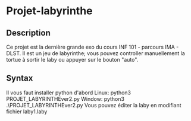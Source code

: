 # Projet-labyrinthe
## Description
Ce projet est la dernière grande exo du cours INF 101 - parcours IMA - DLST. Il est un jeu de labyrinthe; vous pouvez controller manuellement la tortue à sortir le laby ou appuyer sur le bouton "auto".
## Syntax
Il vous faut installer python d'abord
Linux: python3 PROJET_LABYRINTHEver2.py 
Window: python3 .\PROJET_LABYRINTHEver2.py 
Vous pouvez éditer la laby en modifiant fichier laby1.laby
